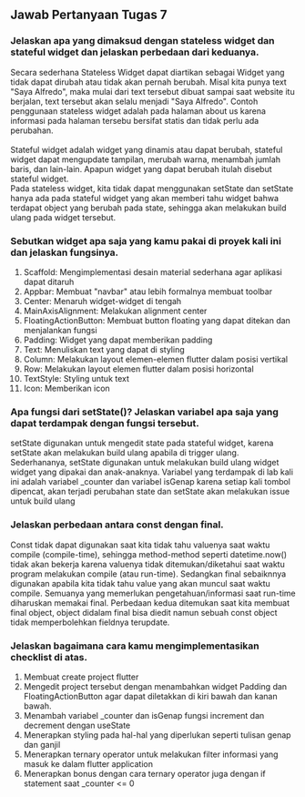 ## Jawab Pertanyaan Tugas 7

### Jelaskan apa yang dimaksud dengan stateless widget dan stateful widget dan jelaskan perbedaan dari keduanya.

Secara sederhana Stateless Widget dapat diartikan sebagai Widget yang tidak dapat dirubah atau tidak akan pernah berubah. Misal kita punya text "Saya Alfredo", maka mulai dari text tersebut dibuat sampai saat website itu berjalan, text tersebut akan selalu menjadi "Saya Alfredo". Contoh penggunaan stateless widget adalah pada halaman about us karena informasi pada halaman tersebu bersifat statis dan tidak perlu ada perubahan.<br/><br/>
Stateful widget adalah widget yang dinamis atau dapat berubah, stateful widget dapat mengupdate tampilan, merubah warna, menambah jumlah baris, dan lain-lain. Apapun widget yang dapat berubah itulah disebut stateful widget. <br>
Pada stateless widget, kita tidak dapat menggunakan setState dan setState hanya ada pada stateful widget yang akan memberi tahu widget bahwa terdapat object yang berubah pada state, sehingga akan melakukan build ulang pada widget tersebut.<br>

### Sebutkan widget apa saja yang kamu pakai di proyek kali ini dan jelaskan fungsinya.

1. Scaffold: Mengimplementasi desain material sederhana agar aplikasi dapat ditaruh
2. Appbar: Membuat "navbar" atau lebih formalnya membuat toolbar
3. Center: Menaruh widget-widget di tengah
4. MainAxisAlignment: Melakukan alignment center
5. FloatingActionButton: Membuat button floating yang dapat ditekan dan menjalankan fungsi
6. Padding: Widget yang dapat memberikan padding
7. Text: Menuliskan text yang dapat di styling
8. Column: Melakukan layout elemen-elemen flutter dalam posisi vertikal
9. Row: Melakukan layout elemen flutter dalam posisi horizontal
10. TextStyle: Styling untuk text
11. Icon: Memberikan icon

### Apa fungsi dari setState()? Jelaskan variabel apa saja yang dapat terdampak dengan fungsi tersebut.

setState digunakan untuk mengedit state pada stateful widget, karena setState akan melakukan build ulang apabila di trigger ulang. Sederhananya, setState digunakan untuk melakukan build ulang widget widget yang dipakai dan anak-anaknya. Variabel yang terdampak di lab kali ini adalah variabel \_counter dan variabel isGenap karena setiap kali tombol dipencat, akan terjadi perubahan state dan setState akan melakukan issue untuk build ulang

### Jelaskan perbedaan antara const dengan final.

Const tidak dapat digunakan saat kita tidak tahu valuenya saat waktu compile (compile-time), sehingga method-method seperti datetime.now() tidak akan bekerja karena valuenya tidak ditemukan/diketahui saat waktu program melakukan compile (atau run-time). Sedangkan final sebaiknnya digunakan apabila kita tidak tahu value yang akan muncul saat waktu compile. Semuanya yang memerlukan pengetahuan/informasi saat run-time diharuskan memakai final. Perbedaan kedua ditemukan saat kita membuat final object, object didalam final bisa diedit namun sebuah const object tidak memperbolehkan fieldnya terupdate.

### Jelaskan bagaimana cara kamu mengimplementasikan checklist di atas.

1. Membuat create project flutter
2. Mengedit project tersebut dengan menambahkan widget Padding dan FloatingActionButton agar dapat diletakkan di kiri bawah dan kanan bawah.
3. Menambah variabel \_counter dan isGenap fungsi increment dan decrement dengan useState
4. Menerapkan styling pada hal-hal yang diperlukan seperti tulisan genap dan ganjil
5. Menerapkan ternary operator untuk melakukan filter informasi yang masuk ke dalam flutter application
6. Menerapkan bonus dengan cara ternary operator juga dengan if statement saat \_counter <= 0
